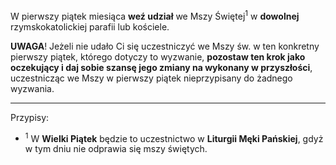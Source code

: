 W pierwszy piątek miesiąca **weź udział** we Mszy Świętej<sup>1</sup> w **dowolnej** rzymskokatolickiej parafii lub kościele.

**UWAGA**! Jeżeli nie udało Ci się uczestniczyć we Mszy św. w ten konkretny pierwszy piątek, którego dotyczy to wyzwanie, **pozostaw ten krok jako oczekujący i daj sobie szansę jego zmiany na wykonany w przyszłości**, uczestnicząc we Mszy w pierwszy piątek nieprzypisany do żadnego wyzwania.

---
Przypisy:

- <sup>1</sup> W **Wielki Piątek** będzie to uczestnictwo w **Liturgii Męki Pańskiej**, gdyż w tym dniu nie odprawia się mszy świętych.
